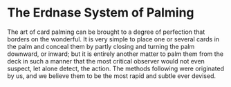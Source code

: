 # The Erdnase System of Palming

The art of card palming can be brought to a degree of perfection that borders on the wonderful. It is very simple to place one or several cards in the palm and conceal them by partly closing and turning the palm downward, or inward; but it is entirely another matter to palm them from the deck in such a manner that the most critical observer would not even suspect, let alone detect, the action. The methods following were originated by us, and we believe them to be the most rapid and subtle ever devised.

